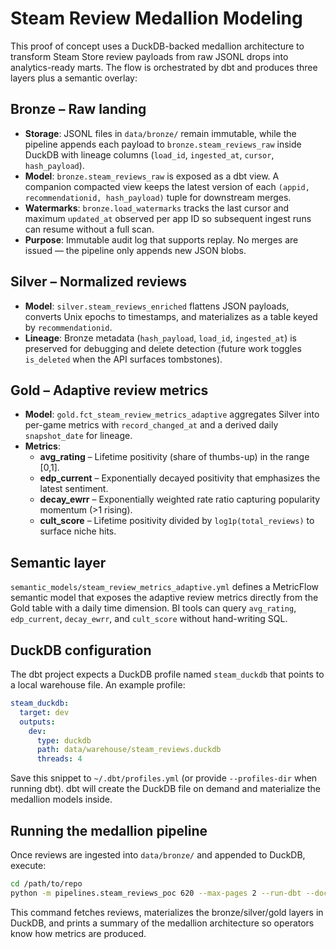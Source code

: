 # Steam Review Medallion Modeling

This proof of concept uses a DuckDB-backed medallion architecture to transform
Steam Store review payloads from raw JSONL drops into analytics-ready marts. The
flow is orchestrated by dbt and produces three layers plus a semantic overlay:

## Bronze – Raw landing

* **Storage**: JSONL files in `data/bronze/` remain immutable, while the
  pipeline appends each payload to `bronze.steam_reviews_raw` inside DuckDB with
  lineage columns (`load_id`, `ingested_at`, `cursor`, `hash_payload`).
* **Model**: `bronze.steam_reviews_raw` is exposed as a dbt view. A companion
  compacted view keeps the latest version of each
  `(appid, recommendationid, hash_payload)` tuple for downstream merges.
* **Watermarks**: `bronze.load_watermarks` tracks the last cursor and maximum
  `updated_at` observed per app ID so subsequent ingest runs can resume without a
  full scan.
* **Purpose**: Immutable audit log that supports replay. No merges are issued —
  the pipeline only appends new JSON blobs.

## Silver – Normalized reviews

* **Model**: `silver.steam_reviews_enriched` flattens JSON payloads, converts
  Unix epochs to timestamps, and materializes as a table keyed by
  `recommendationid`.
* **Lineage**: Bronze metadata (`hash_payload`, `load_id`, `ingested_at`) is
  preserved for debugging and delete detection (future work toggles `is_deleted`
  when the API surfaces tombstones).

## Gold – Adaptive review metrics

* **Model**: `gold.fct_steam_review_metrics_adaptive` aggregates Silver into per-game
  metrics with `record_changed_at` and a derived daily `snapshot_date` for lineage.
* **Metrics**:
  * **avg_rating** – Lifetime positivity (share of thumbs-up) in the range [0,1].
  * **edp_current** – Exponentially decayed positivity that emphasizes the latest sentiment.
  * **decay_ewrr** – Exponentially weighted rate ratio capturing popularity momentum (>1 rising).
  * **cult_score** – Lifetime positivity divided by `log1p(total_reviews)` to surface niche hits.

## Semantic layer

`semantic_models/steam_review_metrics_adaptive.yml` defines a MetricFlow semantic model that
exposes the adaptive review metrics directly from the Gold table with a daily time
dimension. BI tools can query `avg_rating`, `edp_current`, `decay_ewrr`, and `cult_score`
without hand-writing SQL.

## DuckDB configuration

The dbt project expects a DuckDB profile named `steam_duckdb` that points to a
local warehouse file. An example profile:

```yaml
steam_duckdb:
  target: dev
  outputs:
    dev:
      type: duckdb
      path: data/warehouse/steam_reviews.duckdb
      threads: 4
```

Save this snippet to `~/.dbt/profiles.yml` (or provide `--profiles-dir` when
running dbt). dbt will create the DuckDB file on demand and materialize the
medallion models inside.

## Running the medallion pipeline

Once reviews are ingested into `data/bronze/` and appended to DuckDB, execute:

```bash
cd /path/to/repo
python -m pipelines.steam_reviews_poc 620 --max-pages 2 --run-dbt --document-modeling
```

This command fetches reviews, materializes the bronze/silver/gold layers in
DuckDB, and prints a summary of the medallion architecture so operators know how
metrics are produced.
